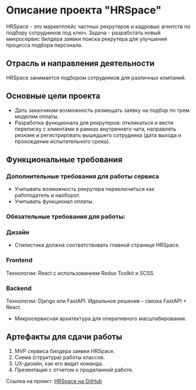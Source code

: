 # Описание проекта "HRSpace"

HRSpace - это маркетплейс частных рекрутеров и кадровых агентств по подбору сотрудников под ключ.
Задача - разработать новый микросервис билдера заявки поиска рекрутера для улучшения процесса подбора персонала.

## Отрасль и направления деятельности

HRSpace занимается подбором сотрудников для различных компаний.

## Основные цели проекта

- Дать заказчикам возможность размещать заявку на подбор по трем моделям оплаты.
- Разработка функционала для рекрутеров: откликаться и вести переписку с клиентами в рамках
внутреннего чата, направлять резюме и регистрировать вышедшего сотрудника
(дата выхода и прохождение испытательного срока).

## Функциональные требования

### Дополнительные требования для работы сервиса

- Учитывать возможность рекрутера переключиться как работодатель и наоборот.
- Учитывать функционал оплаты.

### Обязательные требования для работы:

### Дизайн

- Стилистика должна соответствовать главной странице HRSpace.

### Frontend

Технологии: React с использованием Redux Toolkit и SCSS.

### Backend

Технологии: Django или FastAPI. Идеальное решение – связка FastAPI + React.

- Микросервисная архитектура для оперативного масштабирования.

## Артефакты для сдачи работы

1. MVP сервиса билдера заявки HRSpace.
2. Схема (структура) работы классов.
3. UX-дизайн, как его видит команда.
4. Презентация с отчетом о проделанной работе.

Ссылка на проект: [HRSpace на GitHub](https://github.com/abljava/hr-space-интерфейс)
